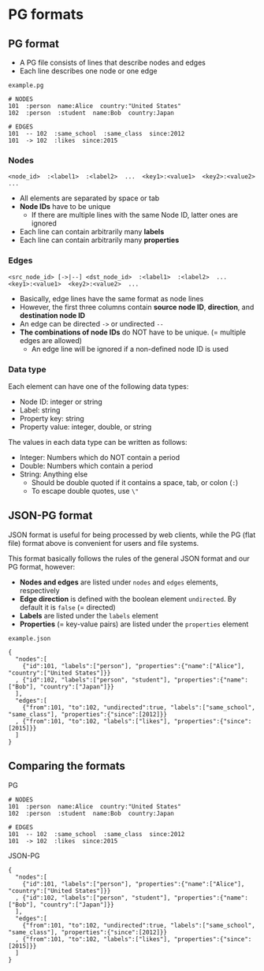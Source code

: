 # PG formats

## PG format

* A PG file consists of lines that describe nodes and edges
* Each line describes one node or one edge

`example.pg`

    # NODES
    101  :person  name:Alice  country:"United States"
    102  :person  :student  name:Bob  country:Japan

    # EDGES
    101  -- 102  :same_school  :same_class  since:2012
    101  -> 102  :likes  since:2015

### Nodes

    <node_id>  :<label1>  :<label2>  ...  <key1>:<value1>  <key2>:<value2>  ...

* All elements are separated by space or tab
* **Node IDs** have to be unique
    * If there are multiple lines with the same Node ID, latter ones are ignored
* Each line can contain arbitrarily many **labels**
* Each line can contain arbitrarily many **properties**

### Edges

    <src_node_id> [->|--] <dst_node_id>  :<label1>  :<label2>  ...  <key1>:<value1>  <key2>:<value2>  ...

* Basically, edge lines have the same format as node lines
* However, the first three columns contain **source node ID**, **direction**, and **destination node ID**
* An edge can be directed `->` or undirected `--`
* **The combinations of node IDs** do NOT have to be unique. (= multiple edges are allowed)
    * An edge line will be ignored if a non-defined node ID is used

### Data type

Each element can have one of the following data types:

* Node ID: integer or string
* Label: string
* Property key: string
* Property value: integer, double, or string

The values in each data type can be written as follows:

* Integer: Numbers which do NOT contain a period
* Double: Numbers which contain a period
* String: Anything else
    * Should be double quoted if it contains a space, tab, or colon (`:`)
    * To escape double quotes, use `\"`

## JSON-PG format

JSON format is useful for being processed by web clients, while the PG (flat file) format above is convenient for users and file systems. 

This format basically follows the rules of the general JSON format and our PG format, however:

* **Nodes and edges** are listed under `nodes` and `edges` elements, respectively
* **Edge direction** is defined with the boolean element `undirected`. By default it is `false` (= directed)
* **Labels** are listed under the `labels` element
* **Properties** (= key-value pairs) are listed under the `properties` element

`example.json`

    {
      "nodes":[
        {"id":101, "labels":["person"], "properties":{"name":["Alice"], "country":["United States"]}}
      , {"id":102, "labels":["person", "student"], "properties":{"name":["Bob"], "country":["Japan"]}}
      ],
      "edges":[
        {"from":101, "to":102, "undirected":true, "labels":["same_school", "same_class"], "properties":{"since":[2012]}}
      , {"from":101, "to":102, "labels":["likes"], "properties":{"since":[2015]}}
      ]
    }

## Comparing the formats

PG

    # NODES
    101  :person  name:Alice  country:"United States"
    102  :person  :student  name:Bob  country:Japan

    # EDGES
    101  -- 102  :same_school  :same_class  since:2012
    101  -> 102  :likes  since:2015

JSON-PG

    {
      "nodes":[
        {"id":101, "labels":["person"], "properties":{"name":["Alice"], "country":["United States"]}}
      , {"id":102, "labels":["person", "student"], "properties":{"name":["Bob"], "country":["Japan"]}}
      ],
      "edges":[
        {"from":101, "to":102, "undirected":true, "labels":["same_school", "same_class"], "properties":{"since":[2012]}}
      , {"from":101, "to":102, "labels":["likes"], "properties":{"since":[2015]}}
      ]
    }

